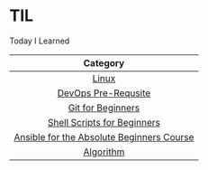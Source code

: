 # TIL
Today I Learned

|Category |
|:------------:|
|[Linux](./linux/README.md)|
|[DevOps Pre-Requsite](./pre-devops/README.md)|
|[Git for Beginners](./git-for-beginners/README.md)|
|[Shell Scripts for Beginners](./shell-script-for-beginners/README.md)|
|[Ansible for the Absolute Beginners Course](./ansible-for-beginners/README.md)|
|[Algorithm](./algorithm/README.md)|

